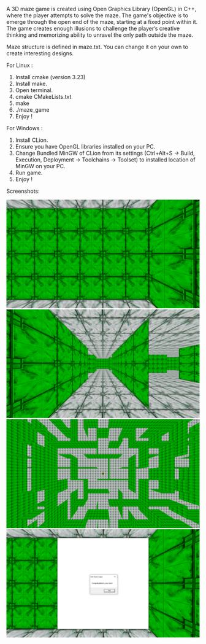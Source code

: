 A 3D maze game is created using Open Graphics Library (OpenGL) in C++, where the player attempts to solve the maze. The game's objective is to emerge through the open end of the maze, starting at a fixed point within it. The game creates enough illusions to challenge the player’s creative thinking and memorizing ability to unravel the only path outside the maze.

Maze structure is defined in maze.txt. You can change it on your own to create interesting designs.

For Linux :
  1. Install cmake (version 3.23)
  2. Install make.
  3. Open terminal.
  4. cmake CMakeLists.txt
  5. make
  6. ./maze_game
  7. Enjoy !
  
For Windows :
  1. Install CLion.
  2. Ensure you have OpenGL libraries installed on your PC.
  3. Change Bundled MinGW of CLion from its settings (Ctrl+Alt+S -> Build, Execution, Deployment -> Toolchains -> Toolset) to installed location of MinGW on your PC.
  3. Run game.
  4. Enjoy !

Screenshots:

![plot](./Screenshots/start.PNG)
![plot](./Screenshots/navigation.PNG)
![plot](./Screenshots/top.PNG)
![plot](./Screenshots/exit.PNG)
